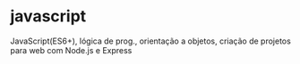 # javascript

JavaScript(ES6+), lógica de prog., orientação a objetos, criação de projetos para web com Node.js e Express